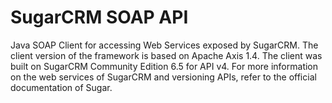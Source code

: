 SugarCRM SOAP API
===================

Java SOAP Client for accessing Web Services exposed by SugarCRM. The client version of the framework is based on Apache Axis 1.4. The client was built on SugarCRM Community Edition 6.5 for API v4. For more information on the web services of SugarCRM and versioning APIs, refer to the official documentation of Sugar.
